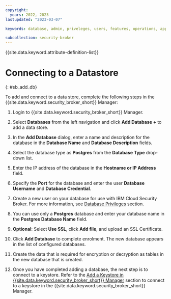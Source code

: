 ```yaml
---
copyright:
  years: 2022, 2023
lastupdated: "2023-03-07"

keywords: database, admin, priveleges, users, features, operations, application

subcollection: security-broker
---
```


{{site.data.keyword.attribute-definition-list}}

# Connecting to a Datastore
{: #sb_add_db}

To add and connect to a data store, complete the following steps in the {{site.data.keyword.security_broker_short}} Manager:

1. Login to {{site.data.keyword.security_broker_short}} Manager.

2. Select **Databases** from the left navigation and click **Add Database +** to add a data store.

3. In the **Add Database** dialog, enter a name and description for the database in the **Database Name** and **Database Description** fields.

4. Select the database type as **Postgres** from the **Database Type** drop-down list.

5. Enter the IP address of the database in the **Hostname or IP Address** field.

6. Specify the **Port** for the database and enter the user **Database Username** and **Database Credential**.

7. Create a new user on your database for use with IBM Cloud Security Broker. For more information, see [Database Privileges](/docs/security-broker?topic=security-broker-sb_db_priveleges) section.
   
8. You can use only a **Postgres** database and enter your database name in the **Postgres Database Name** field.
    
9. **Optional**: Select **Use SSL**, click **Add file**, and upload an SSL Certificate.

10. Click **Add Database** to complete enrolment. The new database appears in the list of configured databases.

11. Create the data that is required for encryption or decryption as tables in the new database that is created.

12. Once you have completed adding a database, the next step is to connect to a keystore. Refer to the [Add a Keystore in {{site.data.keyword.security_broker_short}} Manager](/docs/security-broker?topic=security-broker-sb_add_keystore) section to connect to a keystore in the {{site.data.keyword.security_broker_short}} Manager. 

